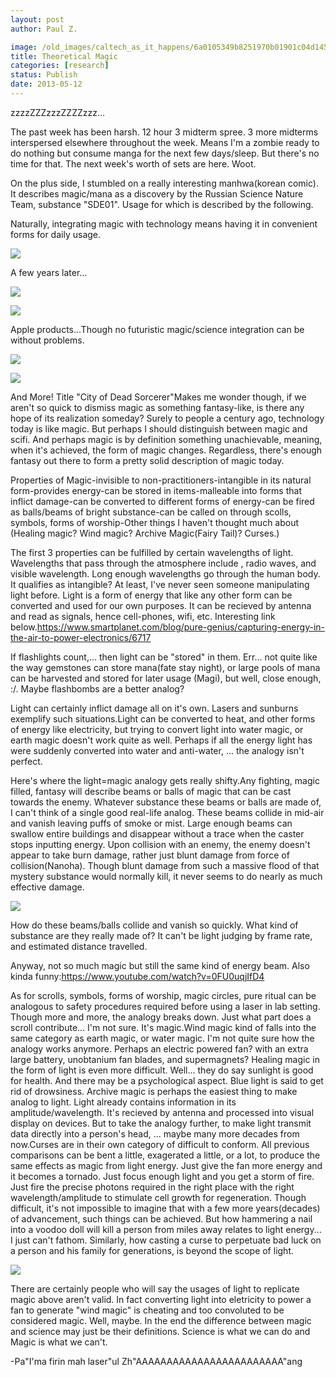 ```yaml
---
layout: post
author: Paul Z.

image: /old_images/caltech_as_it_happens/6a0105349b8251970b01901c04d145970b.png
title: Theoretical Magic
categories: [research]
status: Publish
date: 2013-05-12
---
```



zzzzZZZzzzZZZZzzz...

The past week has been harsh. 12 hour 3 midterm spree. 3 more midterms interspersed elsewhere throughout the week. Means I'm a zombie ready to do nothing but consume manga for the next few days/sleep. But there's no time for that. The next week's worth of sets are here. Woot.

On the plus side, I stumbled on a really interesting manhwa(korean comic). It describes magic/mana as a discovery by the Russian Science Nature Team, substance "SDE01". Usage for which is described by the following.

Naturally, integrating magic with technology means having it in convenient forms for daily usage.


![](/old_images/caltech_as_it_happens/6a0105349b8251970b019101fad9a8970c.png)

A few years later... 


![](/old_images/caltech_as_it_happens/6a0105349b8251970b01901c04d7eb970b.png)


![](/old_images/caltech_as_it_happens/6a0105349b8251970b017eeb025864970d.png)

Apple products...Though no futuristic magic/science integration can be without problems.


![](/old_images/caltech_as_it_happens/6a0105349b8251970b01901c04dc8c970b.png)


![](/old_images/caltech_as_it_happens/6a0105349b8251970b01901c04de23970b.png)

And More! Title "City of Dead Sorcerer"Makes me wonder though, if we aren't so quick to dismiss magic as something fantasy-like, is there any hope of its realization someday? Surely to people a century ago, technology today is like magic. But perhaps I should distinguish between magic and scifi. And perhaps magic is by definition something unachievable, meaning, when it's achieved, the form of magic changes. Regardless, there's enough fantasy out there to form a pretty solid description of magic today.

Properties of Magic-invisible to non-practitioners-intangible in its natural form-provides energy-can be stored in items-malleable into forms that inflict damage-can be converted to different forms of energy-can be fired as balls/beams of bright substance-can be called on through scolls, symbols, forms of worship-Other things I haven't thought much about (Healing magic? Wind magic? Archive Magic(Fairy Tail)? Curses.)

The first 3 properties can be fulfilled by certain wavelengths of light. Wavelengths that pass through the atmosphere include , radio waves, and visible wavelength. Long enough wavelengths go through the human body. It qualifies as intangible? At least, I've never seen someone manipulating light before. Light is a form of energy that like any other form can be converted and used for our own purposes. It can be recieved by antenna and read as signals, hence cell-phones, wifi, etc. Interesting link below.https://www.smartplanet.com/blog/pure-genius/capturing-energy-in-the-air-to-power-electronics/6717

If flashlights count,... then light can be "stored" in them. Err... not quite like the way gemstones can store mana(fate stay night), or large pools of mana can be harvested and stored for later usage (Magi), but well, close enough, :/. Maybe flashbombs are a better analog?

Light can certainly inflict damage all on it's own. Lasers and sunburns exemplify such situations.Light can be converted to heat, and other forms of energy like electricity, but trying to convert light into water magic, or earth magic doesn't work quite as well. Perhaps if all the energy light has were suddenly converted into water and anti-water, ... the analogy isn't perfect.

Here's where the light=magic analogy gets really shifty.Any fighting, magic filled, fantasy will describe beams or balls of magic that can be cast towards the enemy. Whatever substance these beams or balls are made of, I can't think of a single good real-life analog. These beams collide in mid-air and vanish leaving puffs of smoke or mist. Large enough beams can swallow entire buildings and disappear without a trace when the caster stops inputting energy. Upon collision with an enemy, the enemy doesn't appear to take burn damage, rather just blunt damage from force of collision(Nanoha). Though blunt damage from such a massive flood of that mystery substance would normally kill, it never seems to do nearly as much effective damage. 


![](/old_images/caltech_as_it_happens/6a0105349b8251970b01901c057155970b.png)

How do these beams/balls collide and vanish so quickly. What kind of substance are they really made of? It can't be light judging by frame rate, and estimated distance travelled. 

Anyway, not so much magic but still the same kind of energy beam. Also kinda funny:https://www.youtube.com/watch?v=0FU0uqjIfD4

As for scrolls, symbols, forms of worship, magic circles, pure ritual can be analogous to safety procedures required before using a laser in lab setting. Though more and more, the analogy breaks down. Just what part does a scroll contribute... I'm not sure. It's magic.Wind magic kind of falls into the same category as earth magic, or water magic. I'm not quite sure how the analogy works anymore. Perhaps an electric powered fan? with an extra large battery, unobtanium fan blades, and supermagnets? Healing magic in the form of light is even more difficult. Well... they do say sunlight is good for health. And there may be a psychological aspect. Blue light is said to get rid of drowsiness. Archive magic is perhaps the easiest thing to make analog to light. Light already contains information in its amplitude/wavelength. It's recieved by antenna and processed into visual display on devices. But to take the analogy further, to make light transmit data directly into a person's head, ... maybe many more decades from now.Curses are in their own category of difficult to conform. All previous comparisons can be bent a little, exagerated a little, or a lot, to produce the same effects as magic from light energy. Just give the fan more energy and it becomes a tornado. Just focus enough light and you get a storm of fire. Just fire the precise photons required in the right place with the right wavelength/amplitude to stimulate cell growth for regeneration. Though difficult, it's not impossible to imagine that with a few more years(decades) of advancement, such things can be achieved. But how hammering a nail into a voodoo doll will kill a person from miles away relates to light energy... I just can't fathom. Similarly, how casting a curse to perpetuate bad luck on a person and his family for generations, is beyond the scope of light.


![](/old_images/caltech_as_it_happens/6a0105349b8251970b01901c05934a970b.png)

There are certainly people who will say the usages of light to replicate magic above aren't valid. In fact converting light into eletricity to power a fan to generate "wind magic" is cheating and too convoluted to be considered magic. Well, maybe. In the end the difference between magic and science may just be their definitions. Science is what we can do and Magic is what we can't.

-Pa"I'ma firin mah laser"ul Zh"AAAAAAAAAAAAAAAAAAAAAAAA"ang

